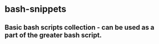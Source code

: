 # bash-snippets

## Basic bash scripts collection - can be used as a part of the greater bash script.
